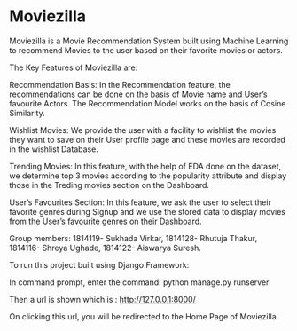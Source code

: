 # Moviezilla
Moviezilla is a Movie Recommendation System built using Machine Learning to recommend Movies to the user based on their favorite movies or actors.

The Key Features of Moviezilla are:

Recommendation Basis:
In the Recommendation feature, the recommendations can be done on the basis of Movie name and  User’s favourite Actors. The Recommendation Model works on the basis of Cosine Similarity.

Wishlist Movies: 
We provide the user with a facility to wishlist the movies they want to save on their User profile page and these movies are recorded in the wishlist Database.

Trending Movies:
In this feature, with the help of EDA done on the dataset, we determine top 3 movies according to the popularity attribute and display those in the Treding movies section on the Dashboard.

User’s Favourites Section:
In this feature,  we ask the user to select their favorite genres during Signup and we use the stored data to display movies from the User’s favourite genres on their Dashboard.


Group members:
1814119- Sukhada Virkar,
1814128- Rhutuja Thakur,
1814116- Shreya Ughade,
1814122- Aiswarya Suresh.


To run this project built using Django Framework:

In command prompt, enter the command:
python manage.py runserver

Then a url is shown which is : http://127.0.0.1:8000/ 

On clicking this url, you will be redirected to the Home Page of Moviezilla.
